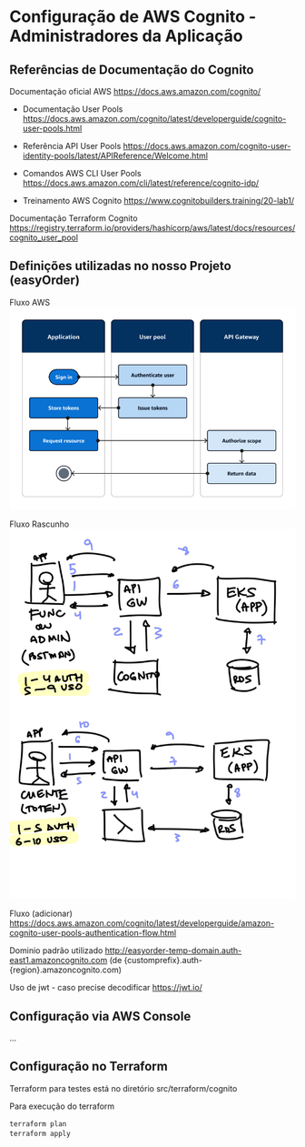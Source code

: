 # Configuração de AWS Cognito - Administradores da Aplicação

## Referências de Documentação do Cognito

Documentação oficial AWS https://docs.aws.amazon.com/cognito/

- Documentação User Pools https://docs.aws.amazon.com/cognito/latest/developerguide/cognito-user-pools.html
- Referência API User Pools https://docs.aws.amazon.com/cognito-user-identity-pools/latest/APIReference/Welcome.html
- Comandos AWS CLI User Pools https://docs.aws.amazon.com/cli/latest/reference/cognito-idp/

- Treinamento AWS Cognito https://www.cognitobuilders.training/20-lab1/ 

Documentação Terraform Cognito https://registry.terraform.io/providers/hashicorp/aws/latest/docs/resources/cognito_user_pool

## Definições utilizadas no nosso Projeto (easyOrder)

Fluxo AWS
![alt text](img/Fluxo_Token_AWS.png)

Fluxo Rascunho
![alt text](<img/Fluxo AWS Fase 3-2.jpg>)

Fluxo (adicionar) https://docs.aws.amazon.com/cognito/latest/developerguide/amazon-cognito-user-pools-authentication-flow.html

Dominio padrão utilizado http://easyorder-temp-domain.auth-east1.amazoncognito.com (de {customprefix}.auth-{region}.amazoncognito.com)

Uso de jwt - caso precise decodificar https://jwt.io/

## Configuração via AWS Console

...

## Configuração no Terraform

Terraform para testes está no diretório src/terraform/cognito

Para execução do terraform
``` bash
terraform plan 
terraform apply 
```